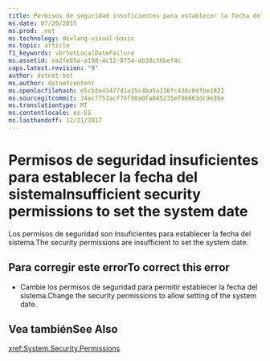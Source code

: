 ```yaml
---
title: Permisos de seguridad insuficientes para establecer la fecha del sistema
ms.date: 07/20/2015
ms.prod: .net
ms.technology: devlang-visual-basic
ms.topic: article
f1_keywords: vbrSetLocalDateFailure
ms.assetid: ea2fe85a-a198-4c12-8754-ab38c36bef4c
caps.latest.revision: "9"
author: dotnet-bot
ms.author: dotnetcontent
ms.openlocfilehash: e5cb3e43477d1a35c4ba5a116fc436c0dfbe1822
ms.sourcegitcommit: 34ec7753acf76f90a0fa845235ef06663dc9e36e
ms.translationtype: MT
ms.contentlocale: es-ES
ms.lasthandoff: 12/21/2017
---
```

# <a name="insufficient-security-permissions-to-set-the-system-date"></a><span data-ttu-id="6635d-102">Permisos de seguridad insuficientes para establecer la fecha del sistema</span><span class="sxs-lookup"><span data-stu-id="6635d-102">Insufficient security permissions to set the system date</span></span>
<span data-ttu-id="6635d-103">Los permisos de seguridad son insuficientes para establecer la fecha del sistema.</span><span class="sxs-lookup"><span data-stu-id="6635d-103">The security permissions are insufficient to set the system date.</span></span>  
  
## <a name="to-correct-this-error"></a><span data-ttu-id="6635d-104">Para corregir este error</span><span class="sxs-lookup"><span data-stu-id="6635d-104">To correct this error</span></span>  
  
-   <span data-ttu-id="6635d-105">Cambie los permisos de seguridad para permitir establecer la fecha del sistema.</span><span class="sxs-lookup"><span data-stu-id="6635d-105">Change the security permissions to allow setting of the system date.</span></span>  
  
## <a name="see-also"></a><span data-ttu-id="6635d-106">Vea también</span><span class="sxs-lookup"><span data-stu-id="6635d-106">See Also</span></span>  
 <xref:System.Security.Permissions>  
